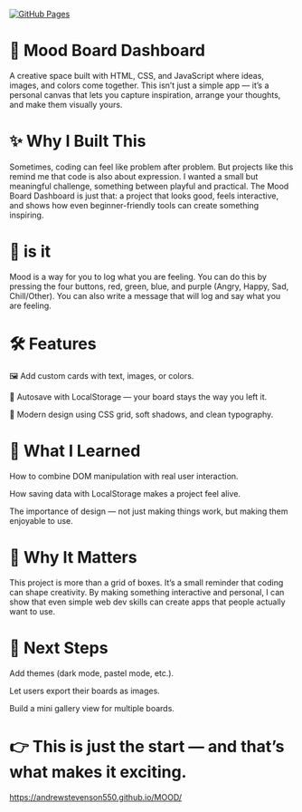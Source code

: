[![GitHub Pages](https://img.shields.io/badge/GitHub%20Pages-Live-green)](https://andrewstevenson550.github.io/MOOD/index.html)



# 🌈 Mood Board Dashboard

A creative space built with HTML, CSS, and JavaScript where ideas, images, and colors come together. This isn’t just a simple app — it’s a personal canvas that lets you capture inspiration, arrange your thoughts, and make them visually yours.

# ✨ Why I Built This

Sometimes, coding can feel like problem after problem. But projects like this remind me that code is also about expression. I wanted a small but meaningful challenge, something between playful and practical. The Mood Board Dashboard is just that: a project that looks good, feels interactive, and shows how even beginner-friendly tools can create something inspiring.

# 🌃 is it
Mood is a way for you to log what you are feeling. You can do this by pressing the four buttons, red, green, blue, and purple (Angry, Happy, Sad, Chill/Other). You can also write a message that will log and say what you are feeling. 

# 🛠 Features

🖼 Add custom cards with text, images, or colors.

💾 Autosave with LocalStorage — your board stays the way you left it.

🎨 Modern design using CSS grid, soft shadows, and clean typography.

# 🚀 What I Learned

How to combine DOM manipulation with real user interaction.

How saving data with LocalStorage makes a project feel alive.

The importance of design — not just making things work, but making them enjoyable to use.

# 🌟 Why It Matters

This project is more than a grid of boxes. It’s a small reminder that coding can shape creativity. By making something interactive and personal, I can show that even simple web dev skills can create apps that people actually want to use.

# 📌 Next Steps

Add themes (dark mode, pastel mode, etc.).

Let users export their boards as images.

Build a mini gallery view for multiple boards.

# 👉 This is just the start — and that’s what makes it exciting.
https://andrewstevenson550.github.io/MOOD/
